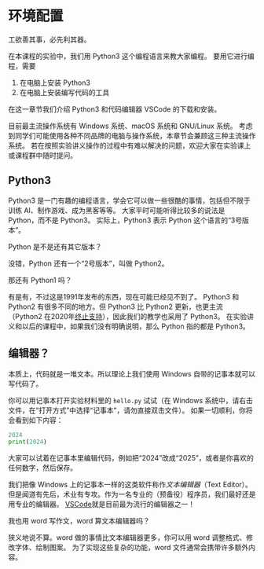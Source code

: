 # 环境配置

工欲善其事，必先利其器。

在本课程的实验中，我们用 Python3 这个编程语言来教大家编程。 要用它进行编程，需要

1. 在电脑上安装 Python3
2. 在电脑上安装编写代码的工具

在这一章节我们介绍 Python3 和代码编辑器 VSCode 的下载和安装。

目前最主流操作系统有 Windows 系统、macOS 系统和 GNU/Linux 系统。 考虑到同学们可能使用各种不同品牌的电脑与操作系统，本章节会兼顾这三种主流操作系统。 若在按照实验讲义操作的过程中有难以解决的问题，欢迎大家在实验课上或课程群中随时提问。

## Python3 <a href="#python3" id="python3"></a>

Python3 是一门有趣的编程语言，学会它可以做一些很酷的事情，包括但不限于训练 AI、制作游戏、成为黑客等等。 大家平时可能听得比较多的说法是 Python，而不是 Python3。 实际上，Python3 表示 Python 这个语言的“3号版本”。

Python 是不是还有其它版本？

没错，Python 还有一个“2号版本”，叫做 Python2。

那还有 Python1 吗？

有是有，不过这是1991年发布的东西，现在可能已经见不到了。 Python3 和 Python2 有很多不同的地方。但 Python3 比 Python2 更新，也更主流（Python2 在2020年[终止支持](https://www.python.org/doc/sunset-python-2/)），因此我们的教学也采用了 Python3。 在实验讲义和以后的课程中，如果我们没有明确说明，那么 Python 指的都是 Python3。

## 编辑器？ <a href="#bian-ji-qi" id="bian-ji-qi"></a>

本质上，代码就是一堆文本。所以理论上我们使用 Windows 自带的记事本就可以写代码了。

你可以用记事本打开实验材料里的 `hello.py` 试试（在 Windows 系统中，请右击文件，在“打开方式”中选择“记事本”，请勿直接双击文件）。 如果一切顺利，你将会看到如下内容：

```python
2024
print(2024)
```

大家可以试着在记事本里编辑代码，例如把“2024”改成“2025”，或者是你喜欢的任何数字，然后保存。

我们把像 Windows 上的记事本一样的这类软件称&#x4F5C;_&#x6587;本编辑器_（Text Editor）。 但是闻道有先后，术业有专攻。作为一名专业的（预备役）程序员，我们最好还是用专业的编辑器。 [VSCode](https://code.visualstudio.com/)就是目前最为流行的编辑器之一！

我也用 word 写作文，word 算文本编辑器吗？

狭义地说不算。word 做的事情比文本编辑器更多，你可以用 word 调整格式、修改字体、绘制图案。 为了实现这些复杂的功能，word 文件通常会携带许多额外内容。
